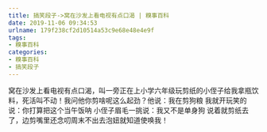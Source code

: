 ```yaml
---
title: 搞笑段子->窝在沙发上看电视有点口渴 | 糗事百科
date: 2019-11-06 09:34:53
urlname: 179f238cf2d10514a53c9e68e48e4e9f
tags: 
- 糗事百科
categories:
- 糗事百科
- 搞笑段子
---
```

窝在沙发上看电视有点口渴，叫一旁正在上小学六年级玩剪纸的小侄子给我拿瓶饮料，死活叫不动！我问他你剪啥呢这么起劲？他说：我在剪狗粮 我就开玩笑的说：你打算把这个当午饭呐 小侄子眉毛一挑说：我又不是单身狗 说着就剪纸去了，边剪嘴里还念叨周末不出去泡妞就知道使唤我！


